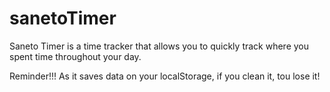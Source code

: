 # sanetoTimer

Saneto Timer is a time tracker that allows you to quickly track where you spent time throughout your day.

Reminder!!!  As it saves data on your localStorage, if you clean it, tou lose it!

